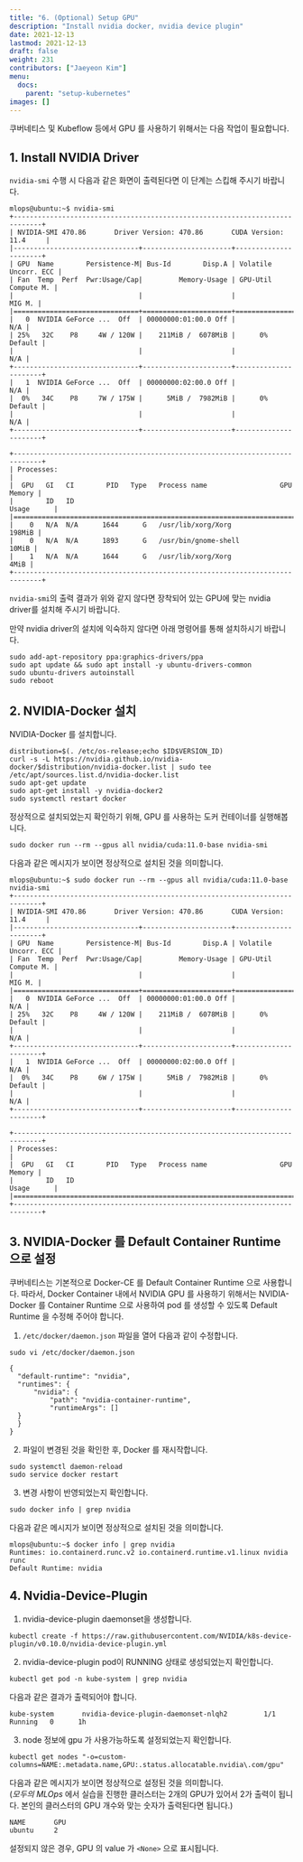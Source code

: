 ```yaml
---
title: "6. (Optional) Setup GPU"
description: "Install nvidia docker, nvidia device plugin"
date: 2021-12-13
lastmod: 2021-12-13
draft: false
weight: 231
contributors: ["Jaeyeon Kim"]
menu:
  docs:
    parent: "setup-kubernetes"
images: []
---
```


쿠버네티스 및 Kubeflow 등에서 GPU 를 사용하기 위해서는 다음 작업이 필요합니다.

## 1. Install NVIDIA Driver

`nvidia-smi` 수행 시 다음과 같은 화면이 출력된다면 이 단계는 스킵해 주시기 바랍니다.

  ```text
  mlops@ubuntu:~$ nvidia-smi 
  +-----------------------------------------------------------------------------+
  | NVIDIA-SMI 470.86       Driver Version: 470.86       CUDA Version: 11.4     |
  |-------------------------------+----------------------+----------------------+
  | GPU  Name        Persistence-M| Bus-Id        Disp.A | Volatile Uncorr. ECC |
  | Fan  Temp  Perf  Pwr:Usage/Cap|         Memory-Usage | GPU-Util  Compute M. |
  |                               |                      |               MIG M. |
  |===============================+======================+======================|
  |   0  NVIDIA GeForce ...  Off  | 00000000:01:00.0 Off |                  N/A |
  | 25%   32C    P8     4W / 120W |    211MiB /  6078MiB |      0%      Default |
  |                               |                      |                  N/A |
  +-------------------------------+----------------------+----------------------+
  |   1  NVIDIA GeForce ...  Off  | 00000000:02:00.0 Off |                  N/A |
  |  0%   34C    P8     7W / 175W |      5MiB /  7982MiB |      0%      Default |
  |                               |                      |                  N/A |
  +-------------------------------+----------------------+----------------------+
                                                                                
  +-----------------------------------------------------------------------------+
  | Processes:                                                                  |
  |  GPU   GI   CI        PID   Type   Process name                  GPU Memory |
  |        ID   ID                                                   Usage      |
  |=============================================================================|
  |    0   N/A  N/A      1644      G   /usr/lib/xorg/Xorg                198MiB |
  |    0   N/A  N/A      1893      G   /usr/bin/gnome-shell               10MiB |
  |    1   N/A  N/A      1644      G   /usr/lib/xorg/Xorg                  4MiB |
  +-----------------------------------------------------------------------------+
  ```

`nvidia-smi`의 출력 결과가 위와 같지 않다면 장착되어 있는 GPU에 맞는 nvidia driver를 설치해 주시기 바랍니다.

만약 nvidia driver의 설치에 익숙하지 않다면 아래 명령어를 통해 설치하시기 바랍니다.

  ```text
  sudo add-apt-repository ppa:graphics-drivers/ppa
  sudo apt update && sudo apt install -y ubuntu-drivers-common
  sudo ubuntu-drivers autoinstall
  sudo reboot
  ```

## 2. NVIDIA-Docker 설치

NVIDIA-Docker 를 설치합니다.

```text
distribution=$(. /etc/os-release;echo $ID$VERSION_ID)
curl -s -L https://nvidia.github.io/nvidia-docker/$distribution/nvidia-docker.list | sudo tee /etc/apt/sources.list.d/nvidia-docker.list
sudo apt-get update
sudo apt-get install -y nvidia-docker2
sudo systemctl restart docker
```

정상적으로 설치되었는지 확인하기 위해, GPU 를 사용하는 도커 컨테이너를 실행해봅니다.

```text
sudo docker run --rm --gpus all nvidia/cuda:11.0-base nvidia-smi
```

다음과 같은 메시지가 보이면 정상적으로 설치된 것을 의미합니다.

  ```text
  mlops@ubuntu:~$ sudo docker run --rm --gpus all nvidia/cuda:11.0-base nvidia-smi
  +-----------------------------------------------------------------------------+
  | NVIDIA-SMI 470.86       Driver Version: 470.86       CUDA Version: 11.4     |
  |-------------------------------+----------------------+----------------------+
  | GPU  Name        Persistence-M| Bus-Id        Disp.A | Volatile Uncorr. ECC |
  | Fan  Temp  Perf  Pwr:Usage/Cap|         Memory-Usage | GPU-Util  Compute M. |
  |                               |                      |               MIG M. |
  |===============================+======================+======================|
  |   0  NVIDIA GeForce ...  Off  | 00000000:01:00.0 Off |                  N/A |
  | 25%   32C    P8     4W / 120W |    211MiB /  6078MiB |      0%      Default |
  |                               |                      |                  N/A |
  +-------------------------------+----------------------+----------------------+
  |   1  NVIDIA GeForce ...  Off  | 00000000:02:00.0 Off |                  N/A |
  |  0%   34C    P8     6W / 175W |      5MiB /  7982MiB |      0%      Default |
  |                               |                      |                  N/A |
  +-------------------------------+----------------------+----------------------+
                                                                                
  +-----------------------------------------------------------------------------+
  | Processes:                                                                  |
  |  GPU   GI   CI        PID   Type   Process name                  GPU Memory |
  |        ID   ID                                                   Usage      |
  |=============================================================================|
  +-----------------------------------------------------------------------------+
  ```

## 3. NVIDIA-Docker 를 Default Container Runtime 으로 설정

쿠버네티스는 기본적으로 Docker-CE 를 Default Container Runtime 으로 사용합니다.
따라서, Docker Container 내에서 NVIDIA GPU 를 사용하기 위해서는 NVIDIA-Docker 를 Container Runtime 으로 사용하여 pod 를 생성할 수 있도록 Default Runtime 을 수정해 주어야 합니다.

1. `/etc/docker/daemon.json` 파일을 열어 다음과 같이 수정합니다.

  ```text
  sudo vi /etc/docker/daemon.json

  {
    "default-runtime": "nvidia",
    "runtimes": {
        "nvidia": {
            "path": "nvidia-container-runtime",
            "runtimeArgs": []
    }
    }
  }
  ```

2. 파일이 변경된 것을 확인한 후, Docker 를 재시작합니다.

  ```text
  sudo systemctl daemon-reload
  sudo service docker restart
  ```

3. 변경 사항이 반영되었는지 확인합니다.

  ```text
  sudo docker info | grep nvidia
  ```

  다음과 같은 메시지가 보이면 정상적으로 설치된 것을 의미합니다.

  ```text
  mlops@ubuntu:~$ docker info | grep nvidia
  Runtimes: io.containerd.runc.v2 io.containerd.runtime.v1.linux nvidia runc
  Default Runtime: nvidia
  ```

## 4. Nvidia-Device-Plugin

1. nvidia-device-plugin daemonset을 생성합니다.

  ```text
  kubectl create -f https://raw.githubusercontent.com/NVIDIA/k8s-device-plugin/v0.10.0/nvidia-device-plugin.yml
  ```

2. nvidia-device-plugin pod이 RUNNING 상태로 생성되었는지 확인합니다.

  ```text
  kubectl get pod -n kube-system | grep nvidia
  ```

  다음과 같은 결과가 출력되어야 합니다.

  ```text
  kube-system       nvidia-device-plugin-daemonset-nlqh2         1/1     Running   0      1h
  ```

3. node 정보에 gpu 가 사용가능하도록 설정되었는지 확인합니다.

  ```text
  kubectl get nodes "-o=custom-columns=NAME:.metadata.name,GPU:.status.allocatable.nvidia\.com/gpu"
  ```

  다음과 같은 메시지가 보이면 정상적으로 설정된 것을 의미합니다.  
  (*모두의 MLOps* 에서 실습을 진행한 클러스터는 2개의 GPU가 있어서 2가 출력이 됩니다.
  본인의 클러스터의 GPU 개수와 맞는 숫자가 출력된다면 됩니다.)

  ```text
  NAME       GPU
  ubuntu     2
  ```

설정되지 않은 경우, GPU 의 value 가 `<None>` 으로 표시됩니다.
